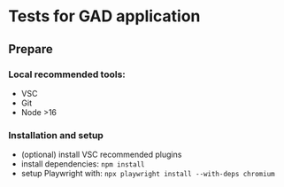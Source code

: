 # Tests for GAD application


## Prepare


### Local recommended tools:


-   VSC
-   Git
-   Node >16


### Installation and setup


-   (optional) install VSC recommended plugins
-   install dependencies: `npm install`
-   setup Playwright with: `npx playwright install --with-deps chromium`